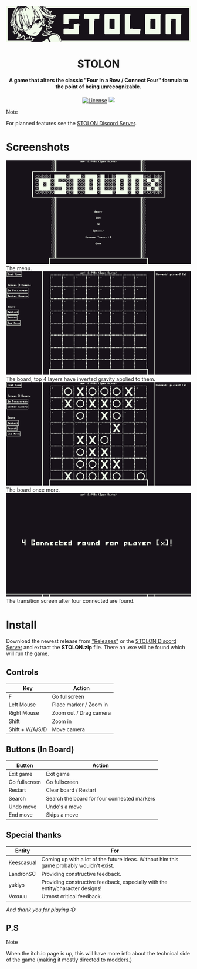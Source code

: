 <p align="center">
<img src="media/fax_icon_wide_3d-export.png" alt="StolonHeaderImg">
</p>

<h1 align="center">STOLON</h1>

<h4 align="center">A game that alters the classic "Four in a Row / Connect Four" formula to the point of being unrecognizable.</h4>

<p align="center">
<a href="LICENSE"><img src="https://img.shields.io/github/license/JTnadrooi/Stolon.svg" alt="License"></a>
<a href="https://discord.gg/Zm5tC42Kuu"><img src="https://dcbadge.vercel.app/api/server/Zm5tC42Kuu?style=flat" /></a>
</p>


> [!NOTE]
> For planned features see the [STOLON Discord Server](https://discord.gg/qmuWrqbDG2).

# Screenshots

<img src="media/Screenshot1.png" alt="Menu">
The menu.

<img src="media/Screenshot2.png" alt="Menu">
The board, top 4 layers have inverted gravity applied to them.

<img src="media/Screenshot3.png" alt="Menu">
The board once more.

<img src="media/Screenshot4.png" alt="Menu">
The transition screen after four connected are found.


# Install

Download the newest release from ["Releases"](https://github.com/JTnadrooi/Stolon/releases/) or the [STOLON Discord Server](https://discord.gg/qmuWrqbDG2) and extract the **STOLON.zip** file. There an .exe will be found which will run the game.

## Controls

Key | Action
----|-------
F | Go fullscreen
Left Mouse | Place marker / Zoom in
Right Mouse | Zoom out / Drag camera
Shift | Zoom in
Shift + W/A/S/D | Move camera

## Buttons (In Board)

Button | Action
-------|-------
Exit game | Exit game
Go fullscreen | Go fullscreen
Restart | Clear board / Restart
Search | Search the board for four connected markers
Undo move | Undo's a move
End move | Skips a move

## Special thanks

Entity | For
---------|-------
Keescasual | Coming up with a lot of the future ideas. Without him this game probably wouldn't exist.
LandronSC | Providing constructive feedback.
yukiyo | Providing constructive feedback, especially with the entity/character designs!
Voxuuu | Utmost critical feedback.

_And thank you for playing :D_

## P.S

> [!NOTE]
> When the itch.io page is up, this will have more info about the technical side of the game (making it mostly directed to modders.)